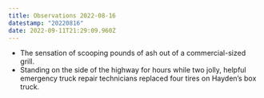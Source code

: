 ```yaml
---
title: Observations 2022-08-16
datestamp: "20220816"
date: 2022-09-11T21:29:09.960Z
---
```

- The sensation of scooping pounds of ash out of a commercial-sized grill.
- Standing on the side of the highway for hours while two jolly, helpful emergency truck repair technicians replaced four tires on Hayden’s box truck.